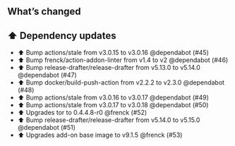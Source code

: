 ## What’s changed

## ⬆️ Dependency updates

- ⬆️ Bump actions/stale from v3.0.15 to v3.0.16 @dependabot (#45)
- ⬆️ Bump frenck/action-addon-linter from v1.4 to v2 @dependabot (#46)
- ⬆️ Bump release-drafter/release-drafter from v5.13.0 to v5.14.0 @dependabot (#47)
- ⬆️ Bump docker/build-push-action from v2.2.2 to v2.3.0 @dependabot (#48)
- ⬆️ Bump actions/stale from v3.0.16 to v3.0.17 @dependabot (#49)
- ⬆️ Bump actions/stale from v3.0.17 to v3.0.18 @dependabot (#50)
- ⬆️ Upgrades tor to 0.4.4.8-r0 @frenck (#52)
- ⬆️ Bump release-drafter/release-drafter from v5.14.0 to v5.15.0 @dependabot (#51)
- ⬆️ Upgrades add-on base image to v9.1.5 @frenck (#53)
